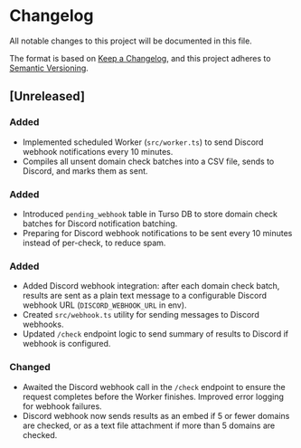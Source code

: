 # Changelog

All notable changes to this project will be documented in this file.

The format is based on [Keep a Changelog](https://keepachangelog.com/en/1.0.0/),
and this project adheres to [Semantic Versioning](https://semver.org/spec/v2.0.0.html).

## [Unreleased]
### Added
- Implemented scheduled Worker (`src/worker.ts`) to send Discord webhook notifications every 10 minutes.
- Compiles all unsent domain check batches into a CSV file, sends to Discord, and marks them as sent.
### Added
- Introduced `pending_webhook` table in Turso DB to store domain check batches for Discord notification batching.
- Preparing for Discord webhook notifications to be sent every 10 minutes instead of per-check, to reduce spam.
### Added
- Added Discord webhook integration: after each domain check batch, results are sent as a plain text message to a configurable Discord webhook URL (`DISCORD_WEBHOOK_URL` in env).
- Created `src/webhook.ts` utility for sending messages to Discord webhooks.
- Updated `/check` endpoint logic to send summary of results to Discord if webhook is configured.

### Changed
- Awaited the Discord webhook call in the `/check` endpoint to ensure the request completes before the Worker finishes. Improved error logging for webhook failures.
- Discord webhook now sends results as an embed if 5 or fewer domains are checked, or as a text file attachment if more than 5 domains are checked.

